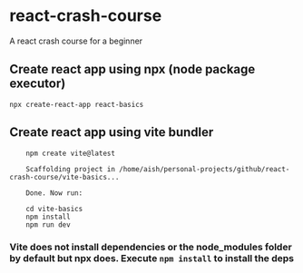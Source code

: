 # react-crash-course
A react crash course for a beginner

## Create react app using npx (node package executor)
``` npx create-react-app react-basics ```

## Create react app using vite bundler
```
    npm create vite@latest
 
    Scaffolding project in /home/aish/personal-projects/github/react-crash-course/vite-basics...

    Done. Now run:

    cd vite-basics
    npm install
    npm run dev

```

### Vite does not install dependencies or the node_modules folder by default but npx does. Execute ```npm install``` to install the deps

